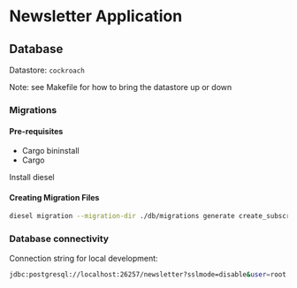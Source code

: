 # Newsletter Application

## Database

Datastore: `cockroach`

Note: see Makefile for how to bring the datastore up or down

### Migrations

#### Pre-requisites

- Cargo bininstall
- Cargo

Install diesel

#### Creating Migration Files

```zsh
diesel migration --migration-dir ./db/migrations generate create_subscriptions
```

### Database connectivity

Connection string for local development:

```bash
jdbc:postgresql://localhost:26257/newsletter?sslmode=disable&user=root
```    
